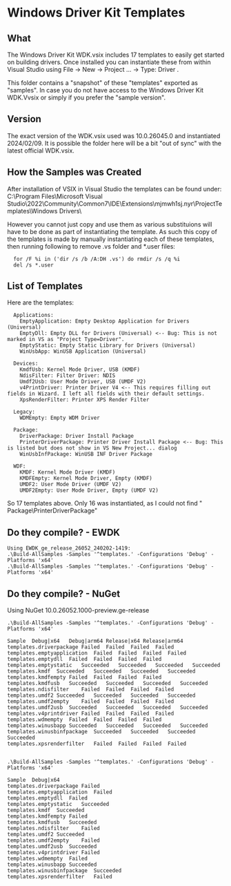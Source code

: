 # Windows Driver Kit Templates

## What

The Windows Driver Kit WDK.vsix includes 17 templates to easily get started on building drivers.  Once installed you can instantiate these from within Visual Studio using File -> New -> Project ... -> Type: Driver .

This folder contains a "snapshot" of these "templates" exported as "samples".  In case you do not have access to the Windows Driver Kit WDK.Vvsix or simply if you prefer the "sample version".

## Version

The exact version of the WDK.vsix used was 10.0.26045.0 and instantiated 2024/02/09.  It is possible the folder here will be a bit "out of sync" with the latest official WDK.vsix.

## How the Samples was Created

After installation of VSIX in Visual Studio the templates can be found under: 
  C:\Program Files\Microsoft Visual Studio\2022\Community\Common7\IDE\Extensions\mjmwh1sj.nyr\ProjectTemplates\Windows Drivers\

However you cannot just copy and use them as various substituions will have to be done as part of instantiating the template.  As such this copy of the templates is made by manually instantiating each of these templates, then running following to remove .vs folder and *.user files: 
```
  for /F %i in ('dir /s /b /A:DH .vs') do rmdir /s /q %i
  del /s *.user
```

## List of Templates

Here are the templates:

```
  Applications:
    EmptyApplication: Empty Desktop Application for Drivers (Universal)
    EmptyDll: Empty DLL for Drivers (Universal) <-- Bug: This is not marked in VS as "Project Type=Driver".
    EmptyStatic: Empty Static Library for Drivers (Universal)
    WinUsbApp: WinUSB Application (Universal)
  
  Devices:
    KmdfUsb: Kernel Mode Driver, USB (KMDF)
    NdisFilter: Filter Driver: NDIS
    Umdf2Usb: User Mode Driver, USB (UMDF V2)
    v4PrintDriver: Printer Driver V4 <-- This requires filling out fields in Wizard. I left all fields with their default settings.
    XpsRenderFilter: Printer XPS Render Filter
  
  Legacy:
    WDMEmpty: Empty WDM Driver
  
  Package:
    DriverPackage: Driver Install Package
    PrinterDriverPackage: Printer Driver Install Package <-- Bug: This is listed but does not show in VS New Project... dialog
    WinUsbInfPackage: WinUSB INF Driver Package
  
  WDF:
    KMDF: Kernel Mode Driver (KMDF)
    KMDFEmpty: Kernel Mode Driver, Empty (KMDF)
    UMDF2: User Mode Driver (UMDF V2)
    UMDF2Empty: User Mode Driver, Empty (UMDF V2)

```

So 17 templates above.  Only 16 was instantiated, as I could not find " Package\PrinterDriverPackage"

## Do they compile? - EWDK

```
Using EWDK_ge_release_26052_240202-1419: 
.\Build-AllSamples -Samples '^templates.' -Configurations 'Debug' -Platforms 'x64'
.\Build-AllSamples -Samples '^templates.' -Configurations 'Debug' -Platforms 'x64'

```

## Do they compile? - NuGet

Using NuGet 10.0.26052.1000-preview.ge-release

```
.\Build-AllSamples -Samples '^templates.' -Configurations 'Debug' -Platforms 'x64'

Sample	Debug|x64	Debug|arm64	Release|x64	Release|arm64
templates.driverpackage	Failed	Failed	Failed	Failed
templates.emptyapplication	Failed	Failed	Failed	Failed
templates.emptydll	Failed	Failed	Failed	Failed
templates.emptystatic	Succeeded	Succeeded	Succeeded	Succeeded
templates.kmdf	Succeeded	Succeeded	Succeeded	Succeeded
templates.kmdfempty	Failed	Failed	Failed	Failed
templates.kmdfusb	Succeeded	Succeeded	Succeeded	Succeeded
templates.ndisfilter	Failed	Failed	Failed	Failed
templates.umdf2	Succeeded	Succeeded	Succeeded	Succeeded
templates.umdf2empty	Failed	Failed	Failed	Failed
templates.umdf2usb	Succeeded	Succeeded	Succeeded	Succeeded
templates.v4printdriver	Failed	Failed	Failed	Failed
templates.wdmempty	Failed	Failed	Failed	Failed
templates.winusbapp	Succeeded	Succeeded	Succeeded	Succeeded
templates.winusbinfpackage	Succeeded	Succeeded	Succeeded	Succeeded
templates.xpsrenderfilter	Failed	Failed	Failed	Failed


.\Build-AllSamples -Samples '^templates.' -Configurations 'Debug' -Platforms 'x64'

Sample	Debug|x64
templates.driverpackage	Failed
templates.emptyapplication	Failed
templates.emptydll	Failed
templates.emptystatic	Succeeded
templates.kmdf	Succeeded
templates.kmdfempty	Failed
templates.kmdfusb	Succeeded
templates.ndisfilter	Failed
templates.umdf2	Succeeded
templates.umdf2empty	Failed
templates.umdf2usb	Succeeded
templates.v4printdriver	Failed
templates.wdmempty	Failed
templates.winusbapp	Succeeded
templates.winusbinfpackage	Succeeded
templates.xpsrenderfilter	Failed
```

